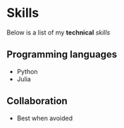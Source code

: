 # Skills

Below is a list of my **technical** *skills*

## Programming languages
- Python
- Julia

## Collaboration
- Best when avoided
